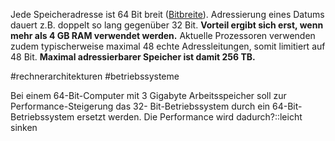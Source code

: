 Jede Speicheradresse ist 64 Bit breit ([Bitbreite](Bitbreite.md)). Adressierung eines Datums dauert z.B. doppelt so lang gegenüber 32 Bit. **Vorteil ergibt sich erst, wenn mehr als 4 GB RAM verwendet werden.**
Aktuelle Prozessoren verwenden zudem typischerweise maximal 48 echte Adressleitungen, somit limitiert auf 48 Bit. **Maximal adressierbarer Speicher ist damit 256 TB.**

\#rechnerarchitekturen #betriebssysteme 

Bei einem 64-Bit-Computer mit 3 Gigabyte Arbeitsspeicher soll zur Performance-Steigerung das 32- Bit-Betriebssystem durch ein 64-Bit-Betriebssystem ersetzt werden. Die Performance wird dadurch?::leicht sinken
